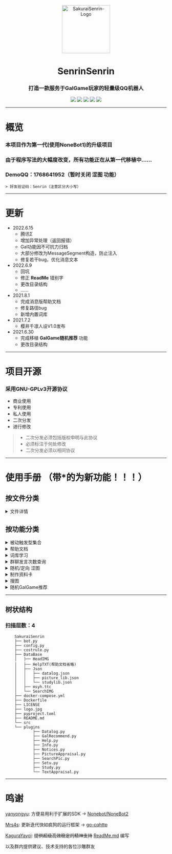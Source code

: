 <div align="center">
        <img src="https://cdn.jsdelivr.net/gh/Hajimarino-HOPE/SakuraiSenrin/docs/img/Senrin-logo.png" width="150px" height="150px" width="150px" height="150px" alt="SakuraiSenrin-Logo"/>

# SenrinSenrin
### 打造一款服务于GalGame玩家的轻量级QQ机器人

[![](https://img.shields.io/badge/Lang-Python-FF1493)](https://python.org)
[![](https://img.shields.io/badge/Frame-go_cqhttp-7B68EE)](https://github.com/Mrs4s/go-cqhttp)
[![](https://img.shields.io/badge/SDK-NoneBot2-3CB371)](https://github.com/nonebot/nonebot2)
[![](https://img.shields.io/badge/Author-SakuraiCora-F08080)](https://github.com/Hajimarino-HOPE)
[![](https://img.shields.io/github/license/Hajimarino-HOPE/SakuraiSenrin)](https://github.com/Hajimarino-HOPE/SakuraiSenrin/blob/main/LICENSE)

</div>
<hr>

# 概览
### 本项目作为第一代(使用NoneBot1)的升级项目
### 由于程序写法的大幅度改变，所有功能正在从第一代移植中......
###	DemoQQ：1768641952（暂时关闭  **涩图**  功能）
	> 好友验证码：Senrin（注意区分大小写）

---
# 更新
- 2022.6.15
  - 腾讯Σ
  - 增加异常处理（返回报错）
  - Gal功能因不可抗力归档
  - 大部分修改为MessageSegment构造，防止注入
  - 修复若干bug，优化消息文本
- 2022.6.9
  - 回坑
  - 修正  **ReadMe**  错别字
  - 更改目录结构
  - ......
- 2021.8.1
  - 完成消息版帮助文档
  - 修复路径bug
  - 新增内置词库
- 2021.7.2
  - 樱井千凛人设V1.0发布
- 2021.6.30  
  - 完成移植 **GalGame随机推荐** 功能
  - 更改目录结构

---
# 项目开源
### 采用GNU-GPLv3开源协议
+ 商业使用
+ 专利使用
+ 私人使用
+ 二次分发
+ 进行修改
>+ 二次分发必须包括版权申明与此协议
>+ 必须标注于何处修改
>+ 二次分发必须以相同协议

<hr>

# 使用手册 （带*的为新功能！！！）

## 按文件分类

<details><summary>文件详情</summary>

>### [Datalog.py](.\src\plugins\Datalog.py)
>+ 群聊发言次数记录及查询
>### [GalRecommend.py*](.\src\plugins\GalRecommend.py)
>+ 基于 **恋爱游戏网** 的GalGame随机推荐*
>### [Help.py](.\src\plugins\Help.py)
>+ 提供帮助文档
>### [Info.py](.\src\plugins\Info.py)
>+ 制作简单的资料卡
>### [Notice.py](.\src\plugins\Notice.py)
>+ 通知上报、自动校时、整点报时
>### [PictureAppraisal.py](.\src\plugins\PictureAppraisal.py)
>+ 通过调用 **百度内容识别API** 来完成违规图识别
>### [SearchPic.py](.\src\plugins\SearchPic.py)
>+ 通过 **SauceNAO** 提供的API进行搜图
>### [Setu.py](.\src\plugins\Setu.pyy)
>+ 通过调用 **Lolicon API** 来获取涩图
>### [Study.py](.\src\plugins\Study.py)
>+ 词库学习、调用、操作、展示
>### [TextAppraisa.py](.\src\plugins\TextAppraisa.py)
>+ 初步 **处理** 并 **鉴定** 所发的文字中是否包含 **链接**
</details>


## 按功能分类
<details><summary>被动触发型集合</summary>

>1. 违规图识别
>2. 蓝链检测
>3. 通知上报

</details>

<details><summary>帮助文档</summary>

- #help &lt;FunctionID>

  > 示例：#help AWHD
	- 发送 **功能代码** 为 ***functionID*** 的帮助文档
	- 若FunctionID为空，则发送 **功能代码列表**


</details>

<details><summary>词库学习</summary>

- #study module Q A

  > 示例：#study A Senrin nmd叫我搞锤子？！

  - 让Senrin在用户发送 **Q** 的对于 **module** 回答 **A**
  - mudule参数：A（全局相应）P（个人相应）
  - Q为感知语（不能含有空格，默认严格匹配，区分大小写）
  - A为应答语（不能含有空格）

- lib_manage show（仅bot管理员）

  > 示例：#lib_manage show

  - 以图片的格式展示词库 

- #lib_manage del class uesr_id key（仅bot管理员）

  > 示例：#lib_manage del public all_users Senrin

	- 删除 **studylib['class']['user_id']** 对应的词库条例
	- class参数：public（全局相应）private（个人响应）
	- user_id参数：
  	- 若class为public， 则填入 **all_users**
    - 若class为private，则填入 **用户QQ号**

</details>

<details><summary>群聊发言次数查询</summary>

- #water <@user>

  > 示例：#water
  >
  > 示例：#water @Senrin

	- 获取@对象的当天在本群的发言次数
	- 若<@user>为空，则获取自己的发言次数

- #water list

  > 示例：#water list

	- 获取当天在本群的 **发言次数排行榜** （由于是at对方，慎用）

</details>

<details><summary>随机/定向 涩图</summary>

- #setu random level num

  > 示例：#setu random 1 10

	- 获取 num 张分级为 level 的涩图
	- level参数：0（非R18）1（R18）2（混合）
	- num参数：1-10

- #setu search keyword num（指令模式）

  > 示例：#setu 白丝萝莉 10

	- 获取 num 张关键词为 keyword 的涩图
	- keyword参数：关键字
	- num参数：1-10（可能会因为API库存原因而小于这个值）

- regex （正则匹配）

	- 以正则匹配的方法处理信息后，向内部函数传参来获取涩图
	- 随机涩图：

      > 示例：来点涩图 
      >
      > 示例：整点活儿 
      >
      > 示例：冲 
      >
      > 示例：冲亿发

      - 从本地库中随机抽取一张涩图 （CD为5s）
      - 正则表达式：^[来整]点[涩色活好康][的图儿]$|^[色涩]图来$|^冲[亿1一]发$|^冲$|^[色涩黄]图$

	- 定向涩图：

      > 示例：来点**白丝萝莉**涩图
      >
      > 示例：整**十**张**白丝萝莉**涩图
      >
      - 从API中获取 ***num*** 张 ***keyword*** 的涩图 （CD为60s）
      - 正则表达式：^[来整]点.\S*[色涩黄]图$|^[来整][几.\S*][张份个]\S*[色涩黄]图$


**温馨提示：年轻人要学会控制自己的欲望！！！**

**温馨提示：年轻人要学会控制自己的欲望！！！**

**温馨提示：年轻人要学会控制自己的欲望！！！**

</details>

<details><summary>制作资料卡</summary>

- **#info \<@user>** 

  > 示例：#info
  >
  > 示例：#info @Senrin

  - 根据有限的信息制作简单资料卡 
  - 若\<@user>为空，则制作自己的资料卡 
  - ~~（你甚至可以看看Senrin的资料卡）~~ 

</details>

<details><summary>搜图</summary>

  >示例：~~示不出来~~

- 【Reply】回复想搜的图
	- 通过 **SauceNAO** 提供的API进行搜图 
	- 搜图结果以**私聊**方式送达
	- 若持续未收到结果，请添加Senrin为好友
	> 好友验证码：Senrin（注意区分大小写）

</details>

<details><summary>随机GalGame推荐</summary>

- 土方法，基于[恋爱游戏网](https://lianaiyx.com)的GalGame推荐插件
- #gal random

  >示例：#gal random 

	- 随机推荐一个GalGame

- #gal tag tag

  > 示例：#gal tag 萝莉

  - 推荐一个标签为 tag 的GalGame
  - tag参数：
    3D ACT NTR RPG 傲娇 百合 变身 病娇 策略 超能力 传奇 穿越 纯爱 催泪 大小姐 岛 电波作 恶魔 复仇 公主 怪物 怪物娘 馆 鬼畜 国产 过激 和风 黑暗向 后宫 护士 幻想 机器人 架空世界 姐妹 解谜 姐系 禁忌恋 近未来 剧情 咖啡店 开店 科幻 科学幻想 老师 恋爱 猎奇 另类 灵异 轮回 萝莉 冒险 美少女养成游戏 妹系 魔法 魔法少女 魔幻 模拟经营 模拟养成 魔女 末世 魔物娘 内涵 女仆 女神 女性视角 女性向 女战士 女装 女子＊＊ 偶像 妻 奇幻 蔷薇向 青春 青梅竹马 青涩三角关系 社团 兽耳 双子 探险 天使 田园 甜作 童话 同居 网络世界 伪娘 未亡人 巫女 喜剧 吸血鬼 夏 校园 新娘 悬疑 悬疑推理 学园 养成 异世界 音乐 御姐战斗 蒸汽朋克 职场 治愈 致郁 重口


</details>

<hr>

## 树状结构

### 扫描层数：4

        SakuraiSenrin
        ├── bot.py
        ├── config.py
        ├── costrule.py
        ├── DataBase
        │   ├── HeadIMG
        │   ├── HelpTXT(帮助文档省略)
        │   ├── Json
        │   │   ├── datalog.json
        │   │   ├── picture_lib.json
        │   │   └── studylib.json
        │   ├── msyh.ttc
        │   └── SearchIMG
        ├── docker-compose.yml
        ├── Dockerfile
        ├── LICENSE
        ├── logo.jpg
        ├── pyproject.toml
        ├── README.md
        └── src
        └── plugins
                ├── Datalog.py
                ├── GalRecommend.py
                ├── Help.py
                ├── Info.py
                ├── Notices.py
                ├── PictureAppraisal.py
                ├── SearchPic.py
                ├── Setu.py
                ├── Study.py
                └── TextAppraisal.py

<hr>


# 鸣谢
[yanyongyu](https://github.com/yanyongyu):  方便易用利于扩展的SDK -> [Nonebot/NoneBot2](https://github.com/nonebot/nonebot2)

[Mrs4s](https://github.com/Mrs4s): 更新迭代快如疯狗的运行框架 ->  [go-cqhttp](https://github.com/Mrs4s/go-cqhttp)

[KaguraYayoi](https://github.com/Fjaxzhy): ~~提供超级高效稳定的精神支持~~ [ReadMe.md](https://github.com/Hajimarino-HOPE/SakuraiSenrin/blob/main/README.md) 编写

以及群内提供建议、技术支持的各位沙雕群友
